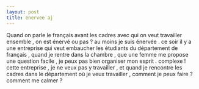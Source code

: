 ```yaml
---
layout: post
title: enervee aj
---
```


Quand on parle le français avant les cadres avec qui on veut travailler ensemble , on est énervé ou pas ? au moins je suis énervée . ce soir il y a une entreprise qui veut embaucher les étudiants du département de français , quand je rentre dans la chambre , que une femme me propose une question facile , je peux pas bien organiser mon esprit . complexe ! cette entreprise , je ne veux pas y travailler , et quand je rencontre les cadres dans le département où je veux travailler , comment je peux faire ? comment me calmer ?
